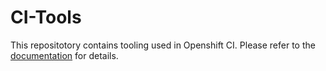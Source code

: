 

# CI-Tools






This repositotory contains tooling used in Openshift CI. Please refer to the
[documentation](https://docs.ci.openshift.org/) for details.
